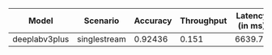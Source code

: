 | Model         | Scenario     |   Accuracy |   Throughput |   Latency (in ms) |
|---------------|--------------|------------|--------------|-------------------|
| deeplabv3plus | singlestream |    0.92436 |        0.151 |           6639.77 |